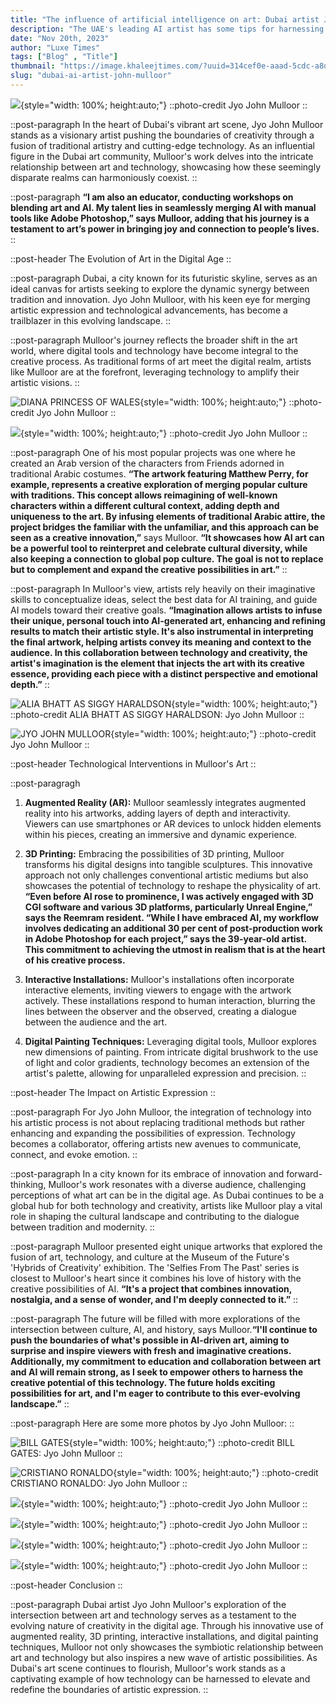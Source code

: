 ```yaml
---
title: "The influence of artificial intelligence on art: Dubai artist Jyo John Mulloor"
description: "The UAE's leading AI artist has some tips for harnessing the power of imagination with the help of Artificial Intelligence"
date: "Nov 20th, 2023"
author: "Luxe Times"
tags: ["Blog" , "Title"]
thumbnail: "https://image.khaleejtimes.com/?uuid=314cef0e-aaad-5cdc-a8db-68bb14276695&function=fit&type=preview&source=false&q=75&maxsize=1500&scaleup=0"
slug: "dubai-ai-artist-john-mulloor"
---
```

![](https://image.khaleejtimes.com/?uuid=171784a0-31c1-5522-ba4f-96dac89d2d21&function=fit&type=preview&source=false&q=75&maxsize=1500&scaleup=0){style="width: 100%; height:auto;"}
::photo-credit
Jyo John Mulloor
::

::post-paragraph
In the heart of Dubai's vibrant art scene, Jyo John Mulloor stands as a visionary artist pushing the boundaries of creativity through a fusion of traditional artistry and cutting-edge technology. As an influential figure in the Dubai art community, Mulloor's work delves into the intricate relationship between art and technology, showcasing how these seemingly disparate realms can harmoniously coexist.
::

::post-paragraph
**“I am also an educator, conducting workshops on blending art and AI. My talent lies in seamlessly merging AI with manual tools like Adobe Photoshop,” says Mulloor, adding that his journey is a testament to art’s power in bringing joy and connection to people’s lives.**
::

::post-header
The Evolution of Art in the Digital Age
::

::post-paragraph
Dubai, a city known for its futuristic skyline, serves as an ideal canvas for artists seeking to explore the dynamic synergy between tradition and innovation. Jyo John Mulloor, with his keen eye for merging artistic expression and technological advancements, has become a trailblazer in this evolving landscape.
::

::post-paragraph
Mulloor's journey reflects the broader shift in the art world, where digital tools and technology have become integral to the creative process. As traditional forms of art meet the digital realm, artists like Mulloor are at the forefront, leveraging technology to amplify their artistic visions.
::

![DIANA PRINCESS OF WALES](https://image.khaleejtimes.com/?uuid=fae90de9-b889-5ab7-b512-b954239d8eac&function=fit&type=preview&source=false&q=75&maxsize=1500&scaleup=0){style="width: 100%; height:auto;"}
::photo-credit
Jyo John Mulloor
::

![](https://image.khaleejtimes.com/?uuid=c0bb8f05-fc3b-586a-9ce5-bcdc005b3dec&function=fit&type=preview&source=false&q=75&maxsize=1500&scaleup=0){style="width: 100%; height:auto;"}
::photo-credit
Jyo John Mulloor
::

::post-paragraph
One of his most popular projects was one where he created an Arab version of the characters from Friends adorned in traditional Arabic costumes. **“The artwork featuring Matthew Perry, for example, represents a creative exploration of merging popular culture with traditions. This concept allows reimagining of well-known characters within a different cultural context, adding depth and uniqueness to the art. By infusing elements of traditional Arabic attire, the project bridges the familiar with the unfamiliar, and this approach can be seen as a creative innovation,”** says Mulloor. **“It showcases how AI art can be a powerful tool to reinterpret and celebrate cultural diversity, while also keeping a connection to global pop culture. The goal is not to replace but to complement and expand the creative possibilities in art.”**
::

::post-paragraph
In Mulloor's view, artists rely heavily on their imaginative skills to conceptualize ideas, select the best data for AI training, and guide AI models toward their creative goals. **“Imagination allows artists to infuse their unique, personal touch into AI-generated art, enhancing and refining results to match their artistic style. It's also instrumental in interpreting the final artwork, helping artists convey its meaning and context to the audience. In this collaboration between technology and creativity, the artist's imagination is the element that injects the art with its creative essence, providing each piece with a distinct perspective and emotional depth.”**
::

![ALIA BHATT AS SIGGY HARALDSON](https://image.khaleejtimes.com/?uuid=0f19987e-0261-53b9-821c-de2b31a6c8d6&function=fit&type=preview&source=false&q=75&maxsize=1500&scaleup=0){style="width: 100%; height:auto;"}
::photo-credit
ALIA BHATT AS SIGGY HARALDSON: Jyo John Mulloor
::

![JYO JOHN MULLOOR](https://image.khaleejtimes.com/?uuid=dac6373a-3aca-55a5-ac6f-6ce347660e02&function=fit&type=preview&source=false&q=75&maxsize=1500&scaleup=0){style="width: 100%; height:auto;"}
::photo-credit
Jyo John Mulloor
::

::post-header
Technological Interventions in Mulloor's Art
::

::post-paragragh
1. **Augmented Reality (AR):** Mulloor seamlessly integrates augmented reality into his artworks, adding layers of depth and interactivity. Viewers can use smartphones or AR devices to unlock hidden elements within his pieces, creating an immersive and dynamic experience.

2. **3D Printing:** Embracing the possibilities of 3D printing, Mulloor transforms his digital designs into tangible sculptures. This innovative approach not only challenges conventional artistic mediums but also showcases the potential of technology to reshape the physicality of art. **“Even before AI rose to prominence, I was actively engaged with 3D CGI software and various 3D platforms, particularly Unreal Engine,” says the Reemram resident. “While I have embraced AI, my workflow involves dedicating an additional 30 per cent of post-production work in Adobe Photoshop for each project,” says the 39-year-old artist. This commitment to achieving the utmost in realism that is at the heart of his creative process.**

3. **Interactive Installations:** Mulloor's installations often incorporate interactive elements, inviting viewers to engage with the artwork actively. These installations respond to human interaction, blurring the lines between the observer and the observed, creating a dialogue between the audience and the art.

4. **Digital Painting Techniques:** Leveraging digital tools, Mulloor explores new dimensions of painting. From intricate digital brushwork to the use of light and color gradients, technology becomes an extension of the artist's palette, allowing for unparalleled expression and precision.
::

::post-header
The Impact on Artistic Expression
::

::post-paragraph
For Jyo John Mulloor, the integration of technology into his artistic process is not about replacing traditional methods but rather enhancing and expanding the possibilities of expression. Technology becomes a collaborator, offering artists new avenues to communicate, connect, and evoke emotion.
::

::post-paragraph
In a city known for its embrace of innovation and forward-thinking, Mulloor's work resonates with a diverse audience, challenging perceptions of what art can be in the digital age. As Dubai continues to be a global hub for both technology and creativity, artists like Mulloor play a vital role in shaping the cultural landscape and contributing to the dialogue between tradition and modernity.
::

::post-paragraph
Mulloor presented eight unique artworks that explored the fusion of art, technology, and culture at the Museum of the Future's 'Hybrids of Creativity' exhibition. The 'Selfies From The Past' series is closest to Mulloor's heart since it combines his love of history with the creative possibilities of AI. **“It's a project that combines innovation, nostalgia, and a sense of wonder, and I'm deeply connected to it.”**
::

::post-paragraph
The future will be filled with more explorations of the intersection between culture, AI, and history, says Mulloor.**“I'll continue to push the boundaries of what's possible in AI-driven art, aiming to surprise and inspire viewers with fresh and imaginative creations. Additionally, my commitment to education and collaboration between art and AI will remain strong, as I seek to empower others to harness the creative potential of this technology. The future holds exciting possibilities for art, and I'm eager to contribute to this ever-evolving landscape.”**
::

::post-paragraph
Here are some more photos by Jyo John Mulloor:
::

![BILL GATES](https://image.khaleejtimes.com/?uuid=c0935cb0-1edc-5965-b870-415387575d72&function=fit&type=preview&source=false&q=75&maxsize=1500&scaleup=0){style="width: 100%; height:auto;"}
::photo-credit
BILL GATES: Jyo John Mulloor
::

![CRISTIANO RONALDO](https://image.khaleejtimes.com/?uuid=a7a5b41d-9ad7-5113-9707-e1133df0c424&function=fit&type=preview&source=false&q=75&maxsize=1500&scaleup=0){style="width: 100%; height:auto;"}
::photo-credit
CRISTIANO RONALDO: Jyo John Mulloor
::

![](https://image.khaleejtimes.com/?uuid=bb26bbab-3466-56a3-89dc-fe991a2c6090&function=fit&type=preview&source=false&q=75&maxsize=1500&scaleup=0){style="width: 100%; height:auto;"}
::photo-credit
Jyo John Mulloor
::

![](https://image.khaleejtimes.com/?uuid=f3a57ebf-9bd1-545d-a6c4-22337f04dfca&function=fit&type=preview&source=false&q=75&maxsize=1500&scaleup=0){style="width: 100%; height:auto;"}
::photo-credit
Jyo John Mulloor
::

![](https://image.khaleejtimes.com/?uuid=d5c155a6-b318-58e1-868c-3568c5697ca4&function=fit&type=preview&source=false&q=75&maxsize=1500&scaleup=0){style="width: 100%; height:auto;"}
::photo-credit
Jyo John Mulloor
::

![](https://image.khaleejtimes.com/?uuid=314cef0e-aaad-5cdc-a8db-68bb14276695&function=fit&type=preview&source=false&q=75&maxsize=1500&scaleup=0){style="width: 100%; height:auto;"}
::photo-credit
Jyo John Mulloor
::

::post-header
Conclusion
::

::post-paragraph
Dubai artist Jyo John Mulloor's exploration of the intersection between art and technology serves as a testament to the evolving nature of creativity in the digital age. Through his innovative use of augmented reality, 3D printing, interactive installations, and digital painting techniques, Mulloor not only showcases the symbiotic relationship between art and technology but also inspires a new wave of artistic possibilities. As Dubai's art scene continues to flourish, Mulloor's work stands as a captivating example of how technology can be harnessed to elevate and redefine the boundaries of artistic expression.
::